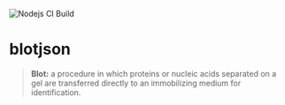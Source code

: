 ![Nodejs CI Build](https://github.com/arsalanc-v2/blotjson/workflows/Nodejs%20CI%20Build/badge.svg)
# blotjson

> **Blot:**
a procedure in which proteins or nucleic acids separated on a gel are transferred directly to an immobilizing medium for identification.
